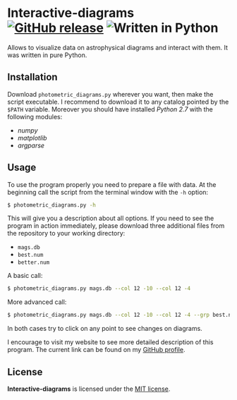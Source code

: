 # Interactive-diagrams [![GitHub release](http://www.astro.uni.wroc.pl/ludzie/brus/img/github/ver20170108.svg "download")](https://github.com/PBrus/Interactive-diagrams/blob/master/photometric_diagrams.py) ![Written in Python](http://www.astro.uni.wroc.pl/ludzie/brus/img/github/Python.svg "language")

Allows to visualize data on astrophysical diagrams and interact with them. It was written in pure Python.

## Installation

Download `photometric_diagrams.py` wherever you want, then make the script executable. I recommend to download it to any catalog pointed by the `$PATH` variable. Moreover you should have installed *Python 2.7* with the following modules:

 * *numpy*
 * *matplotlib*
 * *argparse*

## Usage

To use the program properly you need to prepare a file with data. At the beginning call the script from the terminal window with the `-h` option:
```bash
$ photometric_diagrams.py -h
```
This will give you a description about all options. If you need to see the program in action immediately, please download three additional files from the repository to your working directory:

 * `mags.db`
 * `best.num`
 * `better.num`

A basic call:
```bash
$ photometric_diagrams.py mags.db --col 12 -10 --col 12 -4
```
More advanced call:
```bash
$ photometric_diagrams.py mags.db --col 12 -10 --col 12 -4 --grp best.num green --grp better.num yellow -t
```
In both cases try to click on any point to see changes on diagrams.

I encourage to visit my website to see more detailed description of this program. The current link can be found on my [GitHub profile](https://github.com/PBrus).

## License

**Interactive-diagrams** is licensed under the [MIT license](http://opensource.org/licenses/MIT).
